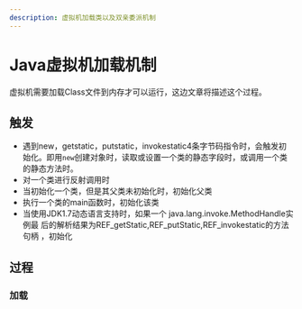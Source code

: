 ```yaml
---
description: 虚拟机加载类以及双亲委派机制
---
```


# Java虚拟机加载机制

虚拟机需要加载Class文件到内存才可以运行，这边文章将描述这个过程。

## 触发

- 遇到new，getstatic，putstatic，invokestatic4条字节码指令时，会触发初始化。即用`new`创建对象时，读取或设置一个类的静态字段时，或调用一个类的静态方法时。
- 对一个类进行反射调用时
- 当初始化一个类，但是其父类未初始化时，初始化父类
- 执行一个类的main函数时，初始化该类
-  当使用JDK1.7动态语言支持时，如果一个 java.lang.invoke.MethodHandle实例最
  后的解析结果为REF_getStatic,REF_putStatic,REF_invokestatic的方法句柄 ，初始化

## 过程

### 加载

